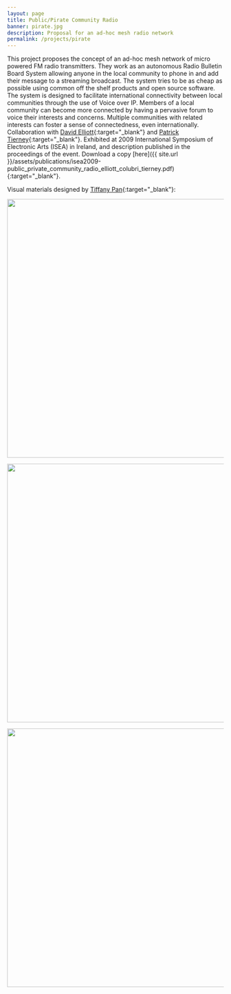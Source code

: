 ```yaml
---
layout: page
title: Public/Pirate Community Radio
banner: pirate.jpg
description: Proposal for an ad-hoc mesh radio network
permalink: /projects/pirate  
---
```


This project proposes the concept of an ad-hoc mesh network of micro powered FM radio transmitters. They work as an autonomous Radio Bulletin Board System allowing anyone in the local community to phone in and add their message to a streaming broadcast. The system tries to be as cheap as possible using common off the shelf products and open source software. The system is designed to facilitate international connectivity between local communities through the use of Voice over IP. Members of a local community can become more connected by having a pervasive forum to voice their interests and concerns. Multiple communities with related interests can foster a sense of connectedness, even internationally. Collaboration with [David Elliott](https://github.com/taboularasa){:target="_blank"} and [Patrick Tierney](https://ced.berkeley.edu/ced/faculty-staff/patrick-tierney){:target="_blank"}. Exhibited at 2009 International Symposium of Electronic Arts (ISEA) in Ireland, and description published in the proceedings of the event. Download a copy [here]({{ site.url }}/assets/publications/isea2009-public_private_community_radio_elliott_colubri_tierney.pdf){:target="_blank"}.


Visual materials designed by [Tiffany Pan](https://www.tiffanypan.com/){:target="_blank"}:


<img width="600" src="https://portfolio.andrescolubri.net/images/pirate-print-1.jpg" style="background:none; border:none; box-shadow:none"/><br>

<img width="600" src="https://portfolio.andrescolubri.net/images/pirate-print-2.jpg" style="background:none; border:none; box-shadow:none"/><br>

<img width="600" src="https://portfolio.andrescolubri.net/images/pirate-print-3.jpg" style="background:none; border:none; box-shadow:none"/><br>